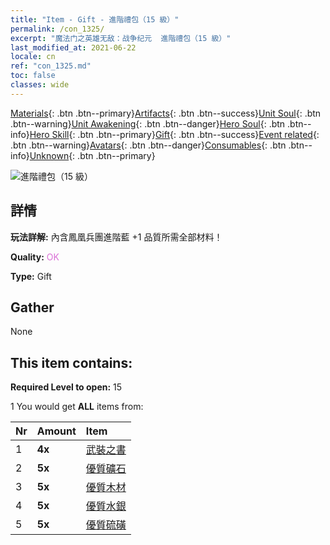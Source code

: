 ```yaml
---
title: "Item - Gift - 進階禮包（15 級）"
permalink: /con_1325/
excerpt: "魔法门之英雄无敌：战争纪元  進階禮包（15 級）"
last_modified_at: 2021-06-22
locale: cn
ref: "con_1325.md"
toc: false
classes: wide
---
```

 [Materials](/ItemsCN/){: .btn .btn--primary}[Artifacts](/ItemsCN/Artifacts/){: .btn .btn--success}[Unit Soul](/ItemsCN/UnitSoul/){: .btn .btn--warning}[Unit Awakening](/ItemsCN/UnitAwakening/){: .btn .btn--danger}[Hero Soul](/ItemsCN/HeroSoul/){: .btn .btn--info}[Hero Skill](/ItemsCN/HeroSkill/){: .btn .btn--primary}[Gift](/ItemsCN/Gift/){: .btn .btn--success}[Event related](/ItemsCN/Events/){: .btn .btn--warning}[Avatars](/ItemsCN/Avatars/){: .btn .btn--danger}[Consumables](/ItemsCN/Consumables/){: .btn .btn--info}[Unknown](/ItemsCN/Unknown/){: .btn .btn--primary}

 ![進階禮包（15 級）](/images/t/i_906001.png)

## 詳情
 **玩法詳解:** 內含鳳凰兵團進階藍 +1 品質所需全部材料！

 **Quality:** <span style="color: #DA70D6">OK</span>

 **Type:** Gift

## Gather

  None

## This item contains:

 **Required Level to open:** 15

 1 You would get **ALL** items  from:

  | Nr | Amount |     Item    |
  |:---|:-------|:------------|
  | 1 |  **4x** | [武裝之書](/cn/Items/mat_18/) |  | 
  | 2 |  **5x** | [優質礦石](/cn/Items/mat_12/) |  | 
  | 3 |  **5x** | [優質木材](/cn/Items/mat_13/) |  | 
  | 4 |  **5x** | [優質水銀](/cn/Items/mat_14/) |  | 
  | 5 |  **5x** | [優質硫磺](/cn/Items/mat_15/) |  | 
